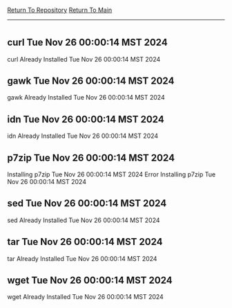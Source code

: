 [Return To Repository](https://github.com/DigitalWarrior/piholeparser/)
[Return To Main](https://github.com/DigitalWarrior/piholeparser/blob/master/RecentRunLogs/Mainlog.md)
____________________________________
# 
## curl Tue Nov 26 00:00:14 MST 2024
curl Already Installed Tue Nov 26 00:00:14 MST 2024
## gawk Tue Nov 26 00:00:14 MST 2024
gawk Already Installed Tue Nov 26 00:00:14 MST 2024
## idn Tue Nov 26 00:00:14 MST 2024
idn Already Installed Tue Nov 26 00:00:14 MST 2024
## p7zip Tue Nov 26 00:00:14 MST 2024
Installing p7zip Tue Nov 26 00:00:14 MST 2024
Error Installing p7zip Tue Nov 26 00:00:14 MST 2024
## sed Tue Nov 26 00:00:14 MST 2024
sed Already Installed Tue Nov 26 00:00:14 MST 2024
## tar Tue Nov 26 00:00:14 MST 2024
tar Already Installed Tue Nov 26 00:00:14 MST 2024
## wget Tue Nov 26 00:00:14 MST 2024
wget Already Installed Tue Nov 26 00:00:14 MST 2024
